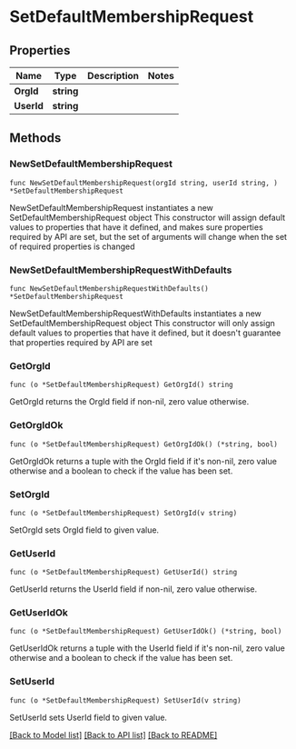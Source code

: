 # SetDefaultMembershipRequest

## Properties

Name | Type | Description | Notes
------------ | ------------- | ------------- | -------------
**OrgId** | **string** |  | 
**UserId** | **string** |  | 

## Methods

### NewSetDefaultMembershipRequest

`func NewSetDefaultMembershipRequest(orgId string, userId string, ) *SetDefaultMembershipRequest`

NewSetDefaultMembershipRequest instantiates a new SetDefaultMembershipRequest object
This constructor will assign default values to properties that have it defined,
and makes sure properties required by API are set, but the set of arguments
will change when the set of required properties is changed

### NewSetDefaultMembershipRequestWithDefaults

`func NewSetDefaultMembershipRequestWithDefaults() *SetDefaultMembershipRequest`

NewSetDefaultMembershipRequestWithDefaults instantiates a new SetDefaultMembershipRequest object
This constructor will only assign default values to properties that have it defined,
but it doesn't guarantee that properties required by API are set

### GetOrgId

`func (o *SetDefaultMembershipRequest) GetOrgId() string`

GetOrgId returns the OrgId field if non-nil, zero value otherwise.

### GetOrgIdOk

`func (o *SetDefaultMembershipRequest) GetOrgIdOk() (*string, bool)`

GetOrgIdOk returns a tuple with the OrgId field if it's non-nil, zero value otherwise
and a boolean to check if the value has been set.

### SetOrgId

`func (o *SetDefaultMembershipRequest) SetOrgId(v string)`

SetOrgId sets OrgId field to given value.


### GetUserId

`func (o *SetDefaultMembershipRequest) GetUserId() string`

GetUserId returns the UserId field if non-nil, zero value otherwise.

### GetUserIdOk

`func (o *SetDefaultMembershipRequest) GetUserIdOk() (*string, bool)`

GetUserIdOk returns a tuple with the UserId field if it's non-nil, zero value otherwise
and a boolean to check if the value has been set.

### SetUserId

`func (o *SetDefaultMembershipRequest) SetUserId(v string)`

SetUserId sets UserId field to given value.



[[Back to Model list]](../README.md#documentation-for-models) [[Back to API list]](../README.md#documentation-for-api-endpoints) [[Back to README]](../README.md)


